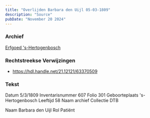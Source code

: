 ```yaml
---
title: "Overlijden Barbara den Uijl 05-03-1809"
description: "Source"
pubDate: "November 20 2024"
---
```


### Archief
[Erfgoed 's-Hertogenbosch](https://www.erfgoedshertogenbosch.nl/)

### Rechtstreekse Verwijzingen
- https://hdl.handle.net/21.12121/63370509

### Tekst
Datum 5/3/1809
Inventarisnummer 607
Folio 301
Geboorteplaats 's-Hertogenbosch
Leeftijd 58
Naam archief Collectie DTB
 
Naam Barbara den Uijl
Rol Patiënt